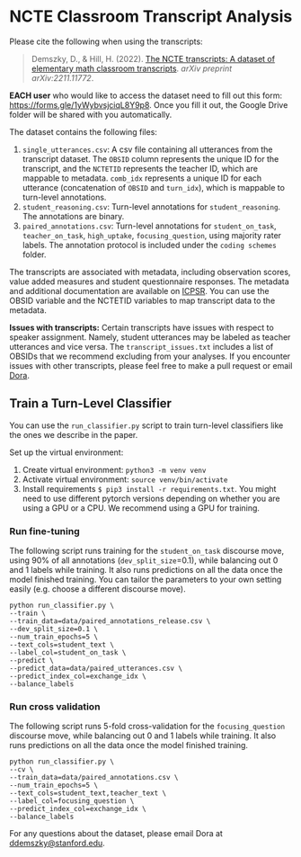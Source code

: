 # NCTE Classroom Transcript Analysis

Please cite the following when using the transcripts:
> Demszky, D., & Hill, H. (2022). [The NCTE transcripts: A dataset of elementary math classroom transcripts](https://arxiv.org/pdf/2211.11772.pdf). _arXiv preprint arXiv:2211.11772_.


**EACH user** who would like to access the dataset need to fill out this form: https://forms.gle/1yWybvsjciqL8Y9p8. Once you fill it out, the Google Drive folder will be shared with you automatically.


The dataset contains the following files:

1. `single_utterances.csv`: A csv file containing all utterances from the transcript dataset. The `OBSID` column represents the unique ID for the transcript, and the `NCTETID` represents the teacher ID, which are mappable to metadata. `comb_idx` represents a unique ID for each utterance (concatenation of `OBSID` and `turn_idx`), which is mappable to turn-level annotations.
2. `student_reasoning.csv`: Turn-level annotations for `student_reasoning`. The annotations are binary. 
3. `paired_annotations.csv`: Turn-level annotations for `student_on_task`,	`teacher_on_task`,	`high_uptake`,	`focusing_question`, using majority rater labels. The annotation protocol is included under the `coding schemes` folder.

The transcripts are associated with metadata, including observation scores, value added measures and student questionnaire responses. The metadata and additional documentation are available on [ICPSR](https://www.icpsr.umich.edu/web/ICPSR/studies/36095). You can use the OBSID variable and the NCTETID variables to map transcript data to the metadata.

**Issues with transcripts:** Certain transcripts have issues with respect to speaker assignment. Namely, student utterances may be labeled as teacher utterances and vice versa. The `transcript_issues.txt` includes a list of OBSIDs that we recommend excluding from your analyses. If you encounter issues with other transcripts, please feel free to make a pull request or email [Dora](mailto:ddemszky@stanford.edu).


## Train a Turn-Level Classifier
You can use the `run_classifier.py` script to train turn-level classifiers like the ones we describe in the paper.

Set up the virtual environment:
1. Create virtual environment: `python3 -m venv venv`
2. Activate virtual environment: `source venv/bin/activate`
3. Install requirements `$ pip3 install -r requirements.txt`. You might need to use different pytorch versions depending on whether you are using a GPU or a CPU. We recommend using a GPU for training.

### Run fine-tuning

The following script runs training for the `student_on_task` discourse move, using 90% of all annotations (`dev_split_size`=0.1), while balancing out 0 and 1 labels while training. It also runs predictions on all the data once the model finished training. You can tailor the parameters to your own setting easily (e.g. choose a different discourse move). 
```
python run_classifier.py \
--train \
--train_data=data/paired_annotations_release.csv \
--dev_split_size=0.1 \
--num_train_epochs=5 \
--text_cols=student_text \
--label_col=student_on_task \
--predict \
--predict_data=data/paired_utterances.csv \
--predict_index_col=exchange_idx \
--balance_labels
```
### Run cross validation

The following script runs 5-fold cross-validation for the `focusing_question` discourse move, while balancing out 0 and 1 labels while training. It also runs predictions on all the data once the model finished training. 
```
python run_classifier.py \
--cv \
--train_data=data/paired_annotations.csv \
--num_train_epochs=5 \
--text_cols=student_text,teacher_text \
--label_col=focusing_question \
--predict_index_col=exchange_idx \
--balance_labels
```

For any questions about the dataset, please email Dora at ddemszky@stanford.edu.

